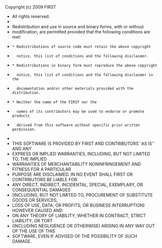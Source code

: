 Copyright (c) 2009 FIRST
* All rights reserved.
*
* Redistribution and use in source and binary forms, with or without
* modification, are permitted provided that the following conditions are met:
*     * Redistributions of source code must retain the above copyright
*       notice, this list of conditions and the following disclaimer.
*     * Redistributions in binary form must reproduce the above copyright
*       notice, this list of conditions and the following disclaimer in the
*       documentation and/or other materials provided with the distribution.
*     * Neither the name of the FIRST nor the
*       names of its contributors may be used to endorse or promote products
*       derived from this software without specific prior written permission.
*
* THIS SOFTWARE IS PROVIDED BY FIRST AND CONTRIBUTORS``AS IS'' AND ANY
* EXPRESS OR IMPLIED WARRANTIES, INCLUDING, BUT NOT LIMITED TO, THE IMPLIED
* WARRANTIES OF MERCHANTABILITY NONINFRINGEMENT AND FITNESS FOR A PARTICULAR 
* PURPOSE ARE DISCLAIMED. IN NO EVENT SHALL FIRST OR CONTRIBUTORS BE LIABLE FOR 
* ANY DIRECT, INDIRECT, INCIDENTAL, SPECIAL, EXEMPLARY, OR CONSEQUENTIAL DAMAGES
* (INCLUDING, BUT NOT LIMITED TO, PROCUREMENT OF SUBSTITUTE GOODS OR SERVICES;
* LOSS OF USE, DATA, OR PROFITS; OR BUSINESS INTERRUPTION) HOWEVER CAUSED AND
* ON ANY THEORY OF LIABILITY, WHETHER IN CONTRACT, STRICT LIABILITY, OR TORT
* (INCLUDING NEGLIGENCE OR OTHERWISE) ARISING IN ANY WAY OUT OF THE USE OF THIS
* SOFTWARE, EVEN IF ADVISED OF THE POSSIBILITY OF SUCH DAMAGE.
